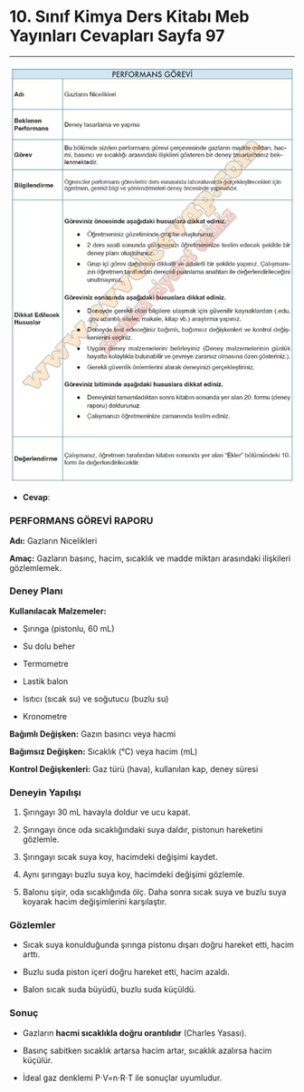 # 10. Sınıf Kimya Ders Kitabı Meb Yayınları Cevapları Sayfa 97

---

![Image 1](./image_1.webp)

-   **Cevap**:

### PERFORMANS GÖREVİ RAPORU

**Adı:** Gazların Nicelikleri

**Amaç:** Gazların basınç, hacim, sıcaklık ve madde miktarı arasındaki ilişkileri gözlemlemek.

### Deney Planı

**Kullanılacak Malzemeler:**

-   Şırınga (pistonlu, 60 mL)

-   Su dolu beher

-   Termometre

-   Lastik balon

-   Isıtıcı (sıcak su) ve soğutucu (buzlu su)

-   Kronometre

**Bağımlı Değişken:** Gazın basıncı veya hacmi

**Bağımsız Değişken:** Sıcaklık (°C) veya hacim (mL)

**Kontrol Değişkenleri:** Gaz türü (hava), kullanılan kap, deney süresi

### Deneyin Yapılışı

1.   Şırıngayı 30 mL havayla doldur ve ucu kapat.

2.   Şırıngayı önce oda sıcaklığındaki suya daldır, pistonun hareketini gözlemle.

3.   Şırıngayı sıcak suya koy, hacimdeki değişimi kaydet.

4.   Aynı şırıngayı buzlu suya koy, hacimdeki değişimi gözlemle.

5.   Balonu şişir, oda sıcaklığında ölç. Daha sonra sıcak suya ve buzlu suya koyarak hacim değişimlerini karşılaştır.

### Gözlemler

-   Sıcak suya konulduğunda şırınga pistonu dışarı doğru hareket etti, hacim arttı.

-   Buzlu suda piston içeri doğru hareket etti, hacim azaldı.

-   Balon sıcak suda büyüdü, buzlu suda küçüldü.

### Sonuç

-   Gazların **hacmi sıcaklıkla doğru orantılıdır** (Charles Yasası).

-   Basınç sabitken sıcaklık artarsa hacim artar, sıcaklık azalırsa hacim küçülür.

-   İdeal gaz denklemi P⋅V=n⋅R⋅T ile sonuçlar uyumludur.